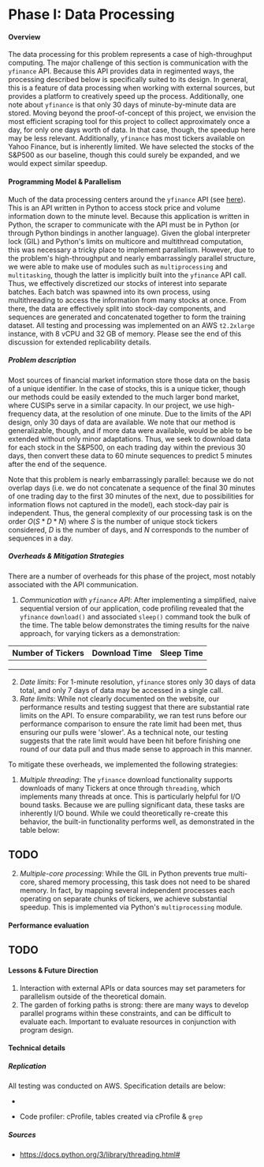 # Phase I: Data Processing

#### Overview

The data processing for this problem represents a case of high-throughput computing. The major challenge of this section is communication with the `yfinance` API. Because this API provides data in regimented ways, the processing described below is specifically suited to its design. In general, this is a feature of data processing when working with external sources, but provides a platform to creatively speed up the process. Additionally, one note about `yfinance` is that only 30 days of minute-by-minute data are stored. Moving beyond the proof-of-concept of this project, we envision the most efficient scraping tool for this project to collect approximately once a day, for only one days worth of data. In that case, though, the speedup here may be less relevant. Additionally, `yfinance` has most tickers available on Yahoo Finance, but is inherently limited. We have selected the stocks of the S&P500 as our baseline, though this could surely be expanded, and we would expect similar speedup.

#### Programming Model & Parallelism

Much of the data processing centers around the `yfinance` API (see [here](https://pypi.org/project/yfinance/)). This is an API written in Python to access stock price and volume information down to the minute level. Because this application is written in Python, the scraper to communicate with the API must be in Python (or through Python bindings in another language). Given the global interpreter lock (GIL) and Python's limits on multicore and multithread computation, this was necessary a tricky place to implement parallelism. However, due to the problem's high-throughput and nearly embarrassingly parallel structure, we were able to make use of modules such as `multiprocessing` and `multitasking`, though the latter is implicitly built into the `yfinance` API call. Thus, we effectively discretized our stocks of interest into separate batches. Each batch was spawned into its own process, using multithreading to access the information from many stocks at once. From there, the data are effectively split into stock-day components, and sequences are generated and concatenated together to form the training dataset. All testing and processing was implemented on an AWS `t2.2xlarge` instance, with 8 vCPU and 32 GB of memory. Please see the end of this discussion for extended replicability details.

##### Problem description

Most sources of financial market information store those data on the basis of a unique identifier. In the case of stocks, this is a unique ticker, though our methods could be easily extended to the much larger bond market, where CUSIPs serve in a similar capacity. In our project, we use high-frequency data, at the resolution of one minute. Due to the limits of the API design, only 30 days of data are available. We note that our method is generalizable, though, and if more data were available, would be able to be extended without only minor adaptations. Thus, we seek to download data for each stock in the S&P500, on each trading day within the previous 30 days, then convert these data to 60 minute sequences to predict 5 minutes after the end of the sequence. 



Note that this problem is nearly embarrassingly parallel: because we do not overlap days (i.e. we do not concatenate a sequence of the final 30 minutes of one trading day to the first 30 minutes of the next, due to possibilities for information flows not captured in the model), each stock-day pair is independent. Thus, the general complexity of our processing task is on the order $O(S * D * N)$ where $S$ is the number of unique stock tickers considered, $D$ is the number of days, and $N$ corresponds to the number of sequences in a day.

##### Overheads & Mitigation Strategies

There are a number of overheads for this phase of the project, most notably associated with the API communication. 

1. *Communication with `yfinance` API*: After implementing a simplified, naive sequential version of our application, code profiling revealed that the `yfinance` `download()` and associated `sleep()` command took the bulk of the time. The table below demonstrates the timing results for the naive approach, for varying tickers as a demonstration:

| Number of Tickers | Download Time | Sleep Time |
| ----------------- | ------------- | ---------- |
|                   |               |            |
|                   |               |            |
|                   |               |            |

2. *Date limits*: For 1-minute resolution, `yfinance` stores only 30 days of data total, and only 7 days of data may be accessed in a single call.
3. *Rate limits*: While not clearly documented on the website, our performance results and testing suggest that there are substantial rate limits on the API. To ensure comparability, we ran test runs before our performance comparison to ensure the rate limit had been met, thus ensuring our pulls were 'slower'. As a technical note, our testing suggests that the rate limit would have been hit before finishing one round of our data pull and thus made sense to approach in this manner.

To mitigate these overheads, we implemented the following strategies:

1. *Multiple threading*: The `yfinance` download functionality supports downloads of many Tickers at once through `threading`, which implements many threads at once. This is particularly helpful for I/O bound tasks. Because we are pulling significant data, these tasks are inherently I/O bound. While we could theoretically re-create this behavior, the built-in functionality performs well, as demonstrated in the table below:

## TODO

2. *Multiple-core processing*: While the GIL in Python prevents true multi-core, shared memory processing, this task does not need to be shared memory. In fact, by mapping several independent processes each operating on separate chunks of tickers, we achieve substantial speedup. This is implemented via Python's `multiprocessing` module.

#### Performance evaluation

## TODO

#### Lessons & Future Direction

1. Interaction with external APIs or data sources may set parameters for parallelism outside of the theoretical domain.
2. The garden of forking paths is strong: there are many ways to develop parallel programs within these constraints, and can be difficult to evaluate each. Important to evaluate resources in conjunction with program design.

#### Technical details

##### Replication

All testing was conducted on AWS. Specification details are below:

- 

- Code profiler: cProfile, tables created via cProfile & `grep`

##### Sources

- https://docs.python.org/3/library/threading.html# 